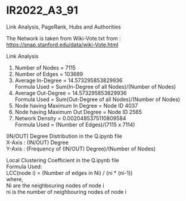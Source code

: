 # IR2022_A3_91
Link Analysis, PageRank, Hubs and Authorities  
  
The Network is taken from Wiki-Vote.txt from : https://snap.stanford.edu/data/wiki-Vote.html  

Link Analysis  
1. Number of Nodes = 7115
2. Number of Edges = 103689
3. Average In-Degree = 14.573295853829936  
Formula Used = Sum(In-Degree of all Nodes)/(Number of Nodes)
4. Average Out-Degree = 14.573295853829936  
Formula Used = Sum(Out-Degree of all Nodes)/(Number of Nodes)
5. Node having Maximum In Degree = Node ID 4037
6. Node having Maximum Out Degree = Node ID 2565
7. Network Density = 0.0020485375110809584  
Formula Used = (Number of Edges)/(7115 x 7114)

(IN/OUT) Degree Distribution in the Q.ipynb file  
X-Axis : (IN/OUT) Degree  
Y-Axis : (Frequency of (IN/OUT) Degree)/(Number of Nodes)  

Local Clustering Coefficient in the Q.ipynb file  
Formula Used:  
LCC(node i) = (Number of edges in Ni) / (ni * (ni-1))  
where,  
Ni are the neighbouring nodes of node i  
ni is the number of neighbouring nodes of node i  




